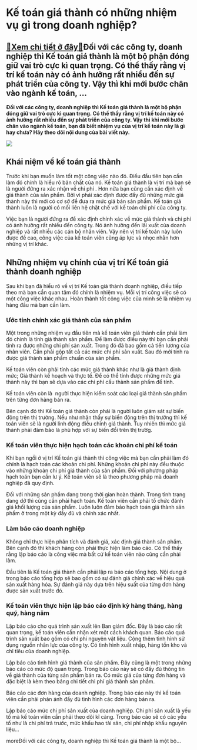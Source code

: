Kế toán giá thành có những nhiệm vụ gì trong doanh nghiệp?
==========================================================

[:gift:Xem chi tiết ở đây:gift:](https://hddtvn.com/ke-toan-gia-thanh-co-nhung-nhiem-vu-gi-trong-doanh-nghiep/)Đối với các công ty, doanh nghiệp thì Kế toán giá thành là một bộ phận đóng giữ vai trò cực kì quan trọng. Có thể thấy rằng vị trí kế toán này có ảnh hưởng rất nhiều đến sự phát triển của công ty. Vậy thì khi mới bước chân vào ngành kế toán, …
---------------------------------------------------------------------------------------------------------------------------------------------------------------------------------------------------------------------------------------------------

**Đối với các công ty, doanh nghiệp thì Kế toán giá thành là một bộ phận đóng giữ vai trò cực kì quan trọng. Có thể thấy rằng vị trí kế toán này có ảnh hưởng rất nhiều đến sự phát triển của công ty. Vậy thì khi mới bước chân vào ngành kế toán, bạn đã biết nhiệm vụ của vị trí kế toán này là gì hay chưa? Hãy theo dõi nội dung của bài viết này.**


![](https://hddtvn.com/wp-content/uploads/2021/01/Standard-Cost-1.jpg)


Khái niệm về kế toán giá thành
------------------------------


Trước khi bạn muốn làm tốt một công việc nào đó. Điều đầu tiên bạn cần làm đó chính là hiểu rõ bản chất của nó. Kế toán giá thành là vị trí mà bạn sẽ là người đứng ra xác nhận về chi phí . Hơn nữa bạn cũng cần xác định về giá thành của sản phẩm. Bởi vì phải xác định được đầy đủ những mức giá thành này thì mới có cơ sở để đưa ra mức giá bán sản phẩm. Kế toán giá thành luôn là người có mối liên hệ chặt chẽ với kế toán chi phí của công ty.


Việc bạn là người đứng ra để xác định chính xác về mức giá thành và chi phí có ảnh hưởng rất nhiều đến công ty. Nó ảnh hưởng đến lãi xuất của doanh nghiệp và rất nhiều các cán bộ nhân viên. Vậy nên vị trí kế toán này luôn được đề cao, công việc của kế toán viên cũng áp lực và nhọc nhằn hơn những vị trí khác.


Những nhiệm vụ chính của vị trí Kế toán giá thành doanh nghiệp
--------------------------------------------------------------


Sau khi bạn đã hiểu rõ về vị trí Kế toán giá thành doanh nghiệp, điều tiếp theo mà bạn cần quan tâm đó chính là nhiệm vụ. Mỗi vị trí công việc sẽ có một công việc khác nhau. Hoàn thành tốt công việc của mình sẽ là nhiệm vụ hàng đầu mà bạn cần làm.


### Ước tính chính xác giá thành của sản phẩm


Một trong những nhiệm vụ đầu tiên mà kế toán viên giá thành cần phải làm đó chính là tính giá thành sản phẩm. Để làm được điều này thì bạn cần phải tính ra được những chi phí sản xuất. Trong đó đã bao gồm cả tiền lương của nhân viên. Cần phải gộp tất cả các mức chi phí sản xuất. Sau đó mới tính ra được giá thành sản phẩm chuẩn của sản phẩm.


Kế toán viên còn phải tính các mức giá thành khác như là giá thành định mức; Giá thành kế hoạch và thực tế. Để có thể tính được những mức giá thành này thì bạn sẽ dựa vào các chi phí cấu thành sản phẩm để tính.


Kế toán viên còn là  người thực hiện kiểm soát các loại giá thành sản phẩm trên từng đơn hàng bán ra.


Bên cạnh đó thì Kế toán giá thành còn phải là người luôn giám sát sự biến động trên thị trường. Nếu như nhận thấy sự biến động trên thị trường thì kế toán viên sẽ là người linh động điều chỉnh giá thành. Tuy nhiên thì mức giá thành phải đảm bảo là phù hợp với sự biến đổi trên thị trườg.


### Kế toán viên thực hiện hạch toán các khoản chi phí kế toán



Khi bạn ngồi ở vị trí Kế toán giá thành thì công việc mà bạn cần phải làm đó chính là hạch toán các khoản chi phí. Những khoản chi phí này đều thuộc vào những khoản chi phí giá thành của sản phẩm. Đối với phương pháp hạch toán bạn cần lư ý. Kế toán viên sẽ là theo phương pháp mà doanh nghiệp đã quy định.


Đối với những sản phẩm đang trong thời gian hoàn thành. Trong tình trạng dang dở thì cũng cần phải hạch toán. Kế toán viên cần phải tổ chức đánh giá khối lượng của sản phẩm. Luôn luôn đảm bảo hạch toán giá thành sản phẩm ở trong một kỳ đầy đủ và chính xác nhất.


### Làm báo cáo doanh nghiệp


Không chỉ thực hiện phân tích và đánh giá, xác định giá thành sản phẩm. Bên cạnh đó thì khách hàng còn phải thực hiện làm báo cáo. Có thể thấy rằng lập báo cáo là công việc mà bất cứ kế toán viên nào cũng cần phải làm.


Đầu tiên là Kế toán giá thành cần phải lập ra báo cáo tổng hợp. Nội dung ở trong báo cáo tổng hợp sẽ bao gồm có sự đánh giá chính xác về hiệu quả sản xuất hàng hóa. Sự đánh giá này dựa trên hiệu suất của từng đơn hàng được sản xuất trước đó.


### Kế toán viên thực hiện lập báo cáo định kỳ hàng tháng, hàng quý, hàng năm


Lập báo cáo cho quá trình sản xuất lên Ban giám đốc. Đây là báo cáo rất quan trọng, kế toán viên cần nhận xét một cách khách quan. Báo cáo quá trình sản xuất bao gồm có chi phí nguyên vật liệu. Cộng thêm tình hình sử dụng nguồn nhân lực của công ty. Có tình hình xuất nhập, hàng tồn kho và chỉ tiêu của doanh nghiệp.


Lập báo cáo tình hình giá thành của sản phẩm. Đây cũng là một trong những báo cáo có mức độ quan trọng. Trong báo cáo này sẽ có đầy đủ thông tin về giá thành của từng sản phẩm bán ra. Có mức giá của từng đơn hàng và đặc biệt là kèm theo bảng chi tiết chi phí giá thành sản phẩm.


Báo cáo các đơn hàng của doanh nghiệp. Trong báo cáo này thì kế toán viên cần phải phản ánh đầy đủ tình hình các đơn hàng bán ra.


Lập báo cáo mức chi phí sản xuất của doanh nghiệp. Chi phí sản xuất là yếu tố mà kế toán viên cần phải theo dõi kĩ càng. Trong báo cáo sẽ có các yếu tố như là chi phí trả trước, mức khấu hao tài sản, chi phí nhập khẩu nguyên liệu…


moreĐối với các công ty, doanh nghiệp thì Kế toán giá thành là một bộ…

